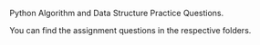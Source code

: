 Python Algorithm and Data Structure Practice Questions. 

You can find the assignment questions in the respective folders.
